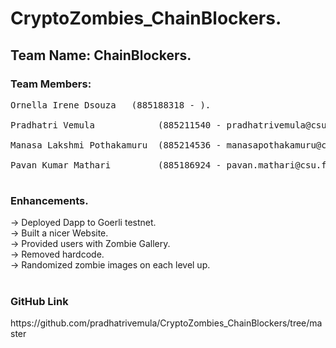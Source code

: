 # CryptoZombies_ChainBlockers. <br />
<h2>Team Name: ChainBlockers. <br /></h2>
  
<h3>Team Members:<br /></h3>
<Pre>Ornella Irene Dsouza   (885188318 - ). <br />
Pradhatri Vemula            (885211540 - pradhatrivemula@csu.fullerton.edu). <br />
Manasa Lakshmi Pothakamuru  (885214536 - manasapothakamuru@csu.fullerton.eu). <br />
Pavan Kumar Mathari         (885186924 - pavan.mathari@csu.fullerton.edu). <br /> </pre>
   

<h3>Enhancements. <br /> </h3>
  
-> Deployed Dapp to Goerli testnet. <br />
-> Built a nicer Website. <br />
-> Provided users with Zombie Gallery. <br />
-> Removed hardcode<cryptoZombieAddress>. <br />
-> Randomized zombie images on each level up. <br />
<br />

<h3>GitHub Link</h3>
https://github.com/pradhatrivemula/CryptoZombies_ChainBlockers/tree/master
